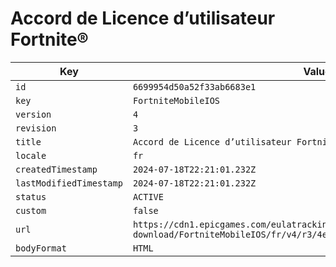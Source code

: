 # Accord de Licence d’utilisateur Fortnite®

| Key | Value |
| --- | ----- |
| `id` | `6699954d50a52f33ab6683e1` |
| `key` | `FortniteMobileIOS` |
| `version` | `4` |
| `revision` | `3` |
| `title` | `Accord de Licence d’utilisateur Fortnite®` |
| `locale` | `fr` |
| `createdTimestamp` | `2024-07-18T22:21:01.232Z` |
| `lastModifiedTimestamp` | `2024-07-18T22:21:01.232Z` |
| `status` | `ACTIVE` |
| `custom` | `false` |
| `url` | `https://cdn1.epicgames.com/eulatracking-download/FortniteMobileIOS/fr/v4/r3/4ecaae20c772862c66e827a42cf7e3c8.pdf` |
| `bodyFormat` | `HTML` |
